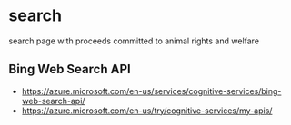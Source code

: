 # search
search page with proceeds committed to animal rights and welfare

## Bing Web Search API
 * https://azure.microsoft.com/en-us/services/cognitive-services/bing-web-search-api/
 * https://azure.microsoft.com/en-us/try/cognitive-services/my-apis/